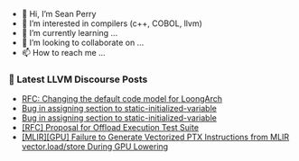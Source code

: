 - 👋 Hi, I’m Sean Perry
- 👀 I’m interested in compilers (c++, COBOL, llvm)
- 🌱 I’m currently learning ...
- 💞️ I’m looking to collaborate on ...
- 📫 How to reach me ...

<!---
s66perry/s66perry is a ✨ special ✨ repository because its `README.md` (this file) appears on your GitHub profile.
You can click the Preview link to take a look at your changes.
--->
### 📕 Latest LLVM Discourse Posts

<!-- DISCOURSE-LLVM:START -->
- [RFC: Changing the default code model for LoongArch](https://discourse.llvm.org/t/rfc-changing-the-default-code-model-for-loongarch/85317#post_5)
- [Bug in assigning section to static-initialized-variable](https://discourse.llvm.org/t/bug-in-assigning-section-to-static-initialized-variable/85345#post_3)
- [Bug in assigning section to static-initialized-variable](https://discourse.llvm.org/t/bug-in-assigning-section-to-static-initialized-variable/85345#post_2)
- [[RFC] Proposal for Offload Execution Test Suite](https://discourse.llvm.org/t/rfc-proposal-for-offload-execution-test-suite/83947#post_16)
- [[MLIR][GPU] Failure to Generate Vectorized PTX Instructions from MLIR vector.load/store During GPU Lowering](https://discourse.llvm.org/t/mlir-gpu-failure-to-generate-vectorized-ptx-instructions-from-mlir-vector-load-store-during-gpu-lowering/85330#post_3)
<!-- DISCOURSE-LLVM:END -->
